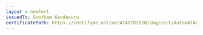 ```yaml
--- 
layout : newCert 
issuedTo: Gowtham Kandanuru 
certificatePath: https://certifyme.online/ATAGTR2020/img/cert/AutomATAhon/GowthamKandanuru_a8cae.png
--- 
```

